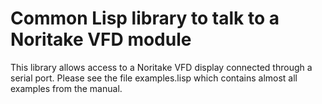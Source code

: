 # Common Lisp library to talk to a Noritake VFD module

This library allows access to a Noritake VFD display connected through
a serial port.  Please see the file examples.lisp which contains almost all
examples from the manual.
